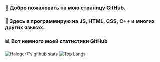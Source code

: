 ### 👋 Добро пожаловать на мою страницу GitHub.

### 💠 Здесь я программирую на JS, HTML, CSS, C++ и многих других языках.

### 📊 Вот немного моей статистики GitHub
![Haloger7's github stats](https://github-readme-stats.vercel.app/api?username=haloger7&show_icons=true&theme=onedark) [![Top Langs](https://github-readme-stats.vercel.app/api/top-langs/?username=Haloger7&langs_count=8)](https://github.com/anuraghazra/github-readme-stats)
